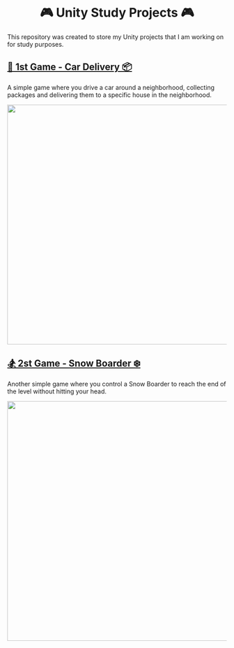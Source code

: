 <h1 align='center'>🎮 Unity Study Projects 🎮</h1>

This repository was created to store my Unity projects that I am working on for study purposes.


## [🚗 1st Game - Car Delivery 📦](https://github.com/GabLunaDev/Learning-Unity3d/tree/main/Car%20Delivery)
A simple game where you drive a car around a neighborhood, collecting packages and delivering them to a specific house in the neighborhood.
<div align="center">
  <img align="center" src="./Contents/Gif-CarDelivery.gif" width="550">
</div>

## [🏂 2st Game - Snow Boarder ❄️](https://github.com/GabLunaDev/Learning-Unity3d/tree/main/Snow%20Boarder)
Another simple game where you control a Snow Boarder to reach the end of the level without hitting your head.
<div align="center">
  <img align="center" src="./Contents/Gif-SnowBoarder.gif" width="550">
</div>
